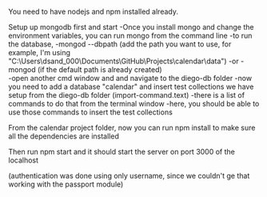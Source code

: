 You need to have nodejs and npm installed already. 

Setup up mongodb first and start
-Once you install mongo and change the environment variables, you can run mongo from the command line
-to run the database, 
    -mongod --dbpath (add the path you want to use, for example, I'm using "C:\Users\dsand_000\Documents\GitHub\Projects\calendar\data")
    -or 
    -mongod (if the default path is already created)       
        -open another cmd window and and navigate to the diego-db folder
            -now you need to add a database "calendar" and insert test collections we have setup from the diego-db folder (import-command.text)
            -there is a list of commands to do that from the terminal window
            -here, you should be able to use those commands to insert the test collections 

From the calendar project folder, now you can run npm install to make sure all the dependencies are installed

Then run npm start and it should start the server on port 3000 of the localhost

(authentication was done using only username, since we couldn't ge that working with the passport module)